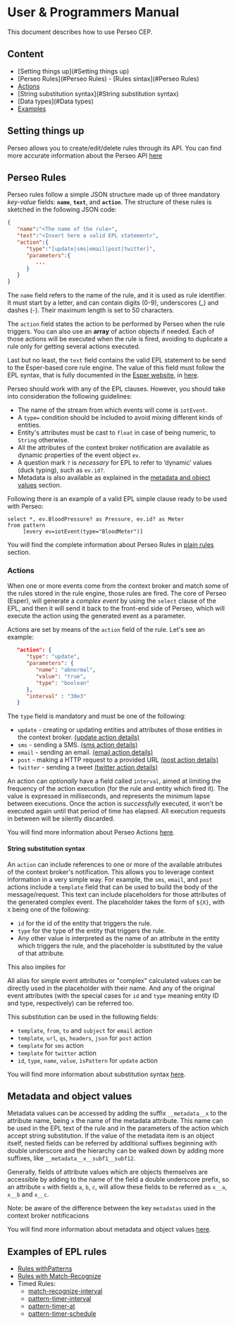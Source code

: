 # User & Programmers Manual

This document describes how to use Perseo CEP.

## Content

-   [Setting things up](#Setting things up)
-   [Perseo Rules](#Perseo Rules) - [Rules sintax](#Perseo Rules)
-   [Actions](#Actions)
-   [String substitution syntax](#String substitution syntax)
-   [Data types](#Data types)
-   [Examples](#Examples)

## Setting things up

Perseo allows you to create/edit/delete rules through its API. You can find more accurate information about the Perseo
API [here](<(https://perseo.readthedocs.io/en/latest/api.html)>)

## Perseo Rules

Perseo rules follow a simple JSON structure made up of three mandatory _key-value_ fields: **`name`**, **`text`**, and
**`action`**. The structure of these rules is sketched in the following JSON code:

```json
{
   "name":"<The name of the rule>",
   "text":"<Insert here a valid EPL statement>",
   "action":{
      "type":"[update|sms|email|post|twitter]",
      "parameters":{
         ...
      }
   }
}
```

The `name` field refers to the name of the rule, and it is used as rule identifier. It must start by a letter, and can
contain digits (0-9), underscores (\_) and dashes (-). Their maximum length is set to 50 characters.

The `action` field states the action to be performed by Perseo when the rule triggers. You can also use an **array** of
action objects if needed. Each of those actions will be executed when the rule is fired, avoiding to duplicate a rule
only for getting several actions executed.

Last but no least, the `text` field contains the valid EPL statement to be send to the Esper-based core rule engine. The
value of this field must follow the EPL syntax, that is fully documented in the
[Esper website](http://esper.espertech.com/release-6.1.0/esper-reference/html/index.html), in
[here](http://esper.espertech.com/release-6.1.0/esper-reference/html/epl_clauses.html).

Perseo should work with any of the EPL clauses. However, you should take into consideration the following guidelines:

-   The name of the stream from which events will come is `iotEvent`.
-   A `type=` condition should be included to avoid mixing different kinds of entities.
-   Entity's attributes must be cast to `float` in case of being numeric, to `String` otherwise.
-   All the attributes of the context broker notification are available as dynamic properties of the event object `ev`.
-   A question mark `?` is _necessary_ for EPL to refer to ‘dynamic’ values (duck typing), such as `ev.id?`.
-   Metadata is also available as explained in the [metadata and object values](#metadata-and-object-values) section.

Following there is an example of a valid EPL simple clause ready to be used with Perseo:

```text
select *, ev.BloodPressure? as Pressure, ev.id? as Meter
from pattern
     [every ev=iotEvent(type="BloodMeter")]
```

You will find the complete information about Perseo Rules in
[plain rules](https://perseo.readthedocs.io/en/latest/API/plain_rules/) section.

### Actions

When one or more events come from the context broker and match some of the rules stored in the rule engine, those rules
are fired. The core of Perseo (Esper), will generate a _complex event_ by using the `select` clause of the EPL, and then
it will send it back to the front-end side of Perseo, which will execute the action using the generated event as a
parameter.

Actions are set by means of the `action` field of the rule. Let's see an example:

```json
   "action": {
      "type": "update",
      "parameters": {
         "name": "abnormal",
         "value": "true",
         "type": "boolean"
      },
      "interval" : "30e3"
   }
```

The `type` field is mandatory and must be one of the following:

-   `update` - creating or updating entities and attributes of those entities in the context broker.
    [(update action details)](https://perseo.readthedocs.io/en/latest/API/plain_rules/#update-attribute-action)
-   `sms` - sending a SMS. [(sms action details)](https://perseo.readthedocs.io/en/latest/API/plain_rules/#sms-action)
-   `email` - sending an email.
    [(email action details)](https://perseo.readthedocs.io/en/latest/API/plain_rules/#email-action)
-   `post` - making a HTTP request to a provided URL
    [(post action details)](https://perseo.readthedocs.io/en/latest/API/plain_rules/#http-request-action)
-   `twitter` - sending a tweet
    [(twitter action details)](https://perseo.readthedocs.io/en/latest/API/plain_rules/#twitter-action)

An action can _optionally_ have a field called `interval`, aimed at limiting the frequency of the action execution (for
the rule and entity which fired it). The value is expressed in milliseconds, and represents the minimum lapse between
executions. Once the action is _successfully_ executed, it won't be executed again until that period of time has
elapsed. All execution requests in between will be silently discarded.

You will find more information about Perseo Actions
[here](https://perseo.readthedocs.io/en/latest/API/plain_rules/#actions).

#### String substitution syntax

An `action` can include references to one or more of the available atributes of the context broker's notification. This
allows you to leverage context information in a very simple way. For example, the `sms`, `email`, and `post` actions
include a `template` field that can be used to build the body of the message/request. This text can include placeholders
for those attributes of the generated complex event. The placeholder takes the form of `${X}`, with `X` being one of the
following:

-   `id` for the id of the entity that triggers the rule.
-   `type` for the type of the entity that triggers the rule.
-   Any other value is interpreted as the name of an attribute in the entity which triggers the rule, and the
    placeholder is substituted by the value of that attribute.

This also implies for

All alias for simple event attributes or "complex" calculated values can be directly used in the placeholder with their
name. And any of the original event attributes (with the special cases for `id` and `type` meaning entity ID and type,
respectively) can be referred too.

This substitution can be used in the following fields:

-   `template`, `from`, `to` and `subject` for `email` action
-   `template`, `url`, `qs`, `headers`, `json` for `post` action
-   `template` for `sms` action
-   `template` for `twitter` action
-   `id`, `type`, `name`, `value`, `ìsPattern` for `update` action

You will find more information about substitution syntax
[here](https://perseo.readthedocs.io/en/latest/API/plain_rules/#string-substitution-syntax).

## Metadata and object values

Metadata values can be accessed by adding the suffix `__metadata__x` to the attribute name, being `x` the name of the
metadata attribute. This name can be used in the EPL text of the rule and in the parameters of the action which accept
string substitution. If the value of the metadata item is an object itself, nested fields can be referred by additional
suffixes beginning with double underscore and the hierarchy can be walked down by adding more suffixes, like
`__metadata__x__subf1__subf12`.

Generally, fields of attribute values which are objects themselves are accessible by adding to the name of the field a
double underscore prefix, so an attribute `x` with fields `a`, `b`, `c`, will allow these fields to be referred as
`x__a`, `x__b` and `x__c`.

Note: be aware of the difference between the key `metadatas` used in the context broker notificacions

You will find more information about metadata and object values
[here](https://perseo.readthedocs.io/en/latest/API/plain_rules/#metadata-and-object-values).

## Examples of EPL rules

-   [Rules withPatterns](http://esper.espertech.com/release-6.1.0/esper-reference/html/event_patterns.html)
-   [Rules with Match-Recognize](http://esper.espertech.com/release-6.1.0/esper-reference/html/match-recognize.html)
-   Timed Rules:
    -   [match-recognize-interval](http://esper.espertech.com/release-6.1.0/esper-reference/html/match-recognize.html#match-recognize-interval)
    -   [pattern-timer-interval](http://esper.espertech.com/release-6.1.0/esper-reference/html/event_patterns.html#pattern-timer-interval)
    -   [pattern-timer-at](http://esper.espertech.com/release-6.1.0/esper-reference/html/event_patterns.html#pattern-timer-at)
    -   [pattern-timer-schedule](http://esper.espertech.com/release-6.1.0/esper-reference/html/event_patterns.html#pattern-timer-schedule)
